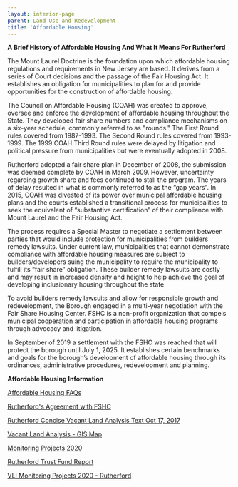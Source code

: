 ```yaml
---
layout: interior-page
parent: Land Use and Redevelopment
title: 'Affordable Housing'
---
```



**A Brief History of Affordable Housing And What It Means For Rutherford**

The Mount Laurel Doctrine is the foundation upon which affordable housing regulations and requirements in New Jersey are based. It derives from a series of Court decisions and the passage of the Fair Housing Act. It establishes an obligation for municipalities to plan for and provide opportunities for the construction of affordable housing.

The Council on Affordable Housing (COAH) was created to approve, oversee and enforce the development of affordable housing throughout the State. They developed fair share numbers and compliance mechanisms on a six-year schedule, commonly referred to as "rounds." The First Round rules covered from 1987-1993. The Second Round rules covered from 1993-1999. The 1999 COAH Third Round rules were delayed by litigation and political pressure from municipalities but were eventually adopted in 2008. 

Rutherford adopted a fair share plan in December of 2008, the submission was deemed complete by COAH in March 2009. However, uncertainty regarding growth share and fees continued to stall the program. The years of delay resulted in what is commonly referred to as the “gap years”. In 2015, COAH was divested of its power over municipal affordable housing plans and the courts established a transitional process for municipalities to seek the equivalent of “substantive certification” of their compliance with Mount Laurel and the Fair Housing Act.

The process requires a Special Master to negotiate a settlement between parties that would include protection for municipalities from builders remedy lawsuits. Under current law, municipalities that cannot demonstrate compliance with affordable housing measures are subject to builders/developers suing the municipality to require the municipality to fulfill its “fair share” obligation. These builder remedy lawsuits are costly and may result in increased density and height to help achieve the goal of developing inclusionary housing throughout the state

To avoid builders remedy lawsuits and allow for responsible growth and redevelopment, the Borough engaged in a multi-year negotiation with the Fair Share Housing Center. FSHC is a non-profit organization that compels municipal cooperation and participation in affordable housing programs through advocacy and litigation. 

In September of 2019 a settlement with the FSHC was reached that will protect the borough until July 1, 2025. It establishes certain benchmarks and goals for the borough’s development of affordable housing through its ordinances, administrative procedures, redevelopment and planning.

**Affordable Housing Information**

[Affordable Housing FAQs](./faqs/)

[Rutherford's Agreement with FSHC](https://storage.googleapis.com/static.rutherford-nj.com/community-development/Rutherford's%20Agreement%20with%20FSHC.pdf)

[Rutherford Concise Vacant Land Analysis Text Oct 17, 2017](https://storage.googleapis.com/static.rutherford-nj.com/community-development/Rutherford%20concise%20vacant%20land%20analysis%20text%20October%2017%2C%202017%20(from%20July%2024-May%202017)%20orig.pdf)

[Vacant Land Analysis - GIS Map](https://storage.googleapis.com/static.rutherford-nj.com/community-development/Vacant%20Land%20Analysis-GIS%20Map.pdf)

[Monitoring Projects 2020](https://storage.googleapis.com/static.rutherford-nj.com/community-development/Monitoring%20Projects%202020%20-%20Rutherford.pdf)

[Rutherford Trust Fund Report](https://storage.googleapis.com/static.rutherford-nj.com/community-development/Rutherford%20Trust%20Fund%20Report%2012_31_2019%20(1).pdf)

[VLI Monitoring Projects 2020 - Rutherford](https://storage.googleapis.com/static.rutherford-nj.com/community-development/VLI%20Monitoring%20Projects%202020%20-%20Rutherford.pdf)
